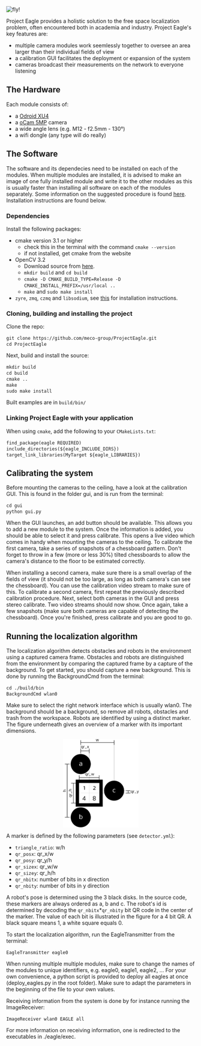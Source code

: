 <img width=850 src="https://cdn.rawgit.com/meco-group/ProjectEagle/master/doc/logo/logo.svg" alt="fly!"/>

Project Eagle provides a holistic solution to the free space localization problem, often encountered both in academia and industry. Project Eagle's key features are:
* multiple camera modules work seemlessly together to oversee an area larger than their individual fields of view
* a calibration GUI facilitates the deployment or expansion of the system
* cameras broadcast their measurements on the network to everyone listening

## The Hardware
Each module consists of:
* a [Odroid XU4](http://www.hardkernel.com/main/products/prdt_info.php?g_code=G143452239825)
* a [oCam 5MP](http://www.hardkernel.com/main/products/prdt_info.php?g_code=G145231889365) camera
* a wide angle lens (e.g. M12 - f2.5mm - 130&deg;)
* a wifi dongle (any type will do really)

## The Software
The software and its dependecies need to be installed on each of the modules. When multiple modules are installed, it is advised to make an image of one fully installed module and write it to the other modules as this is usually faster than installing all software on each of the modules separately. Some information on the suggested procedure is found [here](https://raspberrypi.stackexchange.com/questions/311/how-do-i-backup-my-raspberry-pi).
Installation instructions are found below.

### Dependencies
Install the following packages:
* cmake version 3.1 or higher
    - check this in the terminal with the command `cmake --version`
    - if not installed, get cmake from the website
* OpenCV 3.2
    - Download source from [here](https://github.com/opencv/opencv/releases).
    - `mkdir build` and `cd build`
    - `cmake -D CMAKE_BUILD_TYPE=Release -D CMAKE_INSTALL_PREFIX=/usr/local ..`
    - `make` and `sudo make install`
* `zyre`, `zmq`, `czmq` and `libsodium`, see [this](https://github.com/zeromq/zyre) for installation instructions.

### Cloning, building and installing the project
Clone the repo:
```
git clone https://github.com/meco-group/ProjectEagle.git
cd ProjectEagle
```
Next, build and install the source:
```
mkdir build
cd build
cmake ..
make
sudo make install
```
Built examples are in `build/bin/`

### Linking Project Eagle with your application
When using `cmake`, add the following to your `CMakeLists.txt`:
```
find_package(eagle REQUIRED)
include_directories(${eagle_INCLUDE_DIRS})
target_link_libraries(MyTarget ${eagle_LIBRARIES})
```

## Calibrating the system
Before mounting the cameras to the ceiling, have a look at the calibration GUI. This is found in the folder gui, and is run from the terminal:
```
cd gui
python gui.py
```
When the GUI launches, an add button should be available. This allows you to add a new module to the system. Once the information is added, you should be able to select it and press calibrate. This opens a live video which comes in handy when mounting the cameras to the ceiling. To calibrate the first camera, take a series of snapshots of a chessboard pattern. Don't forget to throw in a few (more or less 30%) tilted chessboards to allow the camera's distance to the floor to be estimated correctly. 

When installing a second camera, make sure there is a small overlap of the fields of view (it should not be too large, as long as both camera's can see the chessboard). You can use the calibration video stream to make sure of this. To calibrate a second camera, first repeat the previously described calibration procedure. Next, select both cameras in the GUI and press stereo calibrate. Two video streams should now show. Once again, take a few snapshots (make sure both cameras are capable of detecting the chessboard). Once you're finished, press calibrate and you are good to go.

## Running the localization algorithm

The localization algorithm detects obstacles and robots in the environment using a captured camera frame. Obstacles and robots are distinguished from the environment by comparing the captured frame by a capture of the background. To get started, you should capture a new background. This is done by running the BackgroundCmd from the terminal:
```
cd ./build/bin
BackgroundCmd wlan0
```
Make sure to select the right network interface which is usually wlan0. The background should be a background, so remove all robots, obstacles and trash from the workspace.
Robots are identified by using a distinct marker. The figure underneath gives an overview of a marker with its important dimensions.

<div align="center">
<img src="doc/drawing.png" align="middle" width="40%" alt="fancy pancy marker"/>
</div>

A marker is defined by the following parameters (see `detector.yml`):
* `triangle_ratio`: w/h
* `qr_posx`: qr_x/w
* `qr_posy`: qr_y/h
* `qr_sizex`: qr_w/w
* `qr_sizey`: qr_h/h
* `qr_nbitx`: number of bits in x direction
* `qr_nbity`: number of bits in y direction

A robot's pose is determined using the 3 black disks. In the source code, these markers are always ordered as a, b and c.
The robot's id is determined by decoding the `qr_nbitx`*`qr_nbity` bit QR code in the center of the marker. The value of each bit is illustrated in the figure for a 4 bit QR. A black square means 1, a white square equals 0.

To start the localization algorithm, run the EagleTransmitter from the terminal:
```
EagleTransmitter eagle0
```
When running multiple multiple modules, make sure to change the names of the modules to unique identifiers, e.g. eagle0, eagle1, eagle2, ... For your own convenience, a python script is provided to deploy all eagles at once (deploy_eagles.py in the root folder). Make sure to adapt the parameters in the beginning of the file to your own values.

Receiving information from the system is done by for instance running the ImageReceiver:
```
ImageReceiver wlan0 EAGLE all
```

For more information on receiving information, one is redirected to the executables in ./eagle/exec.
